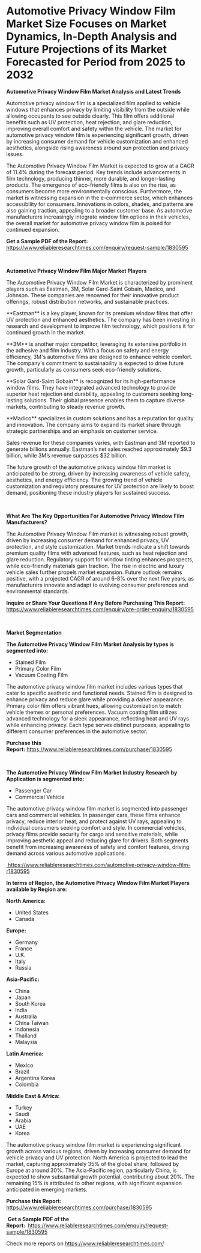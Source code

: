 <p><h1>Automotive Privacy Window Film Market Size Focuses on Market Dynamics, In-Depth Analysis and Future Projections of its Market Forecasted for Period from 2025 to 2032</h1></p><p><strong>Automotive Privacy Window Film Market Analysis and Latest Trends</strong></p>
<p><p>Automotive privacy window film is a specialized film applied to vehicle windows that enhances privacy by limiting visibility from the outside while allowing occupants to see outside clearly. This film offers additional benefits such as UV protection, heat rejection, and glare reduction, improving overall comfort and safety within the vehicle. The market for automotive privacy window film is experiencing significant growth, driven by increasing consumer demand for vehicle customization and enhanced aesthetics, alongside rising awareness around sun protection and privacy issues.</p><p>The Automotive Privacy Window Film Market is expected to grow at a CAGR of 11.4% during the forecast period. Key trends include advancements in film technology, producing thinner, more durable, and longer-lasting products. The emergence of eco-friendly films is also on the rise, as consumers become more environmentally conscious. Furthermore, the market is witnessing expansion in the e-commerce sector, which enhances accessibility for consumers. Innovations in colors, shades, and patterns are also gaining traction, appealing to a broader customer base. As automotive manufacturers increasingly integrate window film options in their vehicles, the overall market for automotive privacy window film is poised for continued expansion.</p></p>
<p><strong>Get a Sample PDF of the Report:&nbsp;</strong> <a href="https://www.reliableresearchtimes.com/enquiry/request-sample/1830595?utm_campaign=2186&utm_medium=2&utm_source=Github&utm_content=ia&utm_term=31032025&utm_id=automotive-privacy-window-film">https://www.reliableresearchtimes.com/enquiry/request-sample/1830595</a></p>
<p>&nbsp;</p>
<p><strong>Automotive Privacy Window Film Major Market Players</strong></p>
<p><p>The Automotive Privacy Window Film Market is characterized by prominent players such as Eastman, 3M, Solar Gard-Saint Gobain, Madico, and Johnson. These companies are renowned for their innovative product offerings, robust distribution networks, and sustainable practices.</p><p>**Eastman** is a key player, known for its premium window films that offer UV protection and enhanced aesthetics. The company has been investing in research and development to improve film technology, which positions it for continued growth in the market.</p><p>**3M** is another major competitor, leveraging its extensive portfolio in the adhesive and film industry. With a focus on safety and energy efficiency, 3M's automotive films are designed to enhance vehicle comfort. The company's commitment to sustainability is expected to drive future growth, particularly as consumers seek eco-friendly solutions.</p><p>**Solar Gard-Saint Gobain** is recognized for its high-performance window films. They have integrated advanced technology to provide superior heat rejection and durability, appealing to customers seeking long-lasting solutions. Their global presence enables them to capture diverse markets, contributing to steady revenue growth.</p><p>**Madico** specializes in custom solutions and has a reputation for quality and innovation. The company aims to expand its market share through strategic partnerships and an emphasis on customer service.</p><p>Sales revenue for these companies varies, with Eastman and 3M reported to generate billions annually. Eastman’s net sales reached approximately $9.3 billion, while 3M’s revenue surpasses $32 billion.</p><p>The future growth of the automotive privacy window film market is anticipated to be strong, driven by increasing awareness of vehicle safety, aesthetics, and energy efficiency. The growing trend of vehicle customization and regulatory pressures for UV protection are likely to boost demand, positioning these industry players for sustained success.</p></p>
<p>&nbsp;</p>
<p><strong>What Are The Key Opportunities For Automotive Privacy Window Film Manufacturers?</strong></p>
<p><p>The Automotive Privacy Window Film market is witnessing robust growth, driven by increasing consumer demand for enhanced privacy, UV protection, and style customization. Market trends indicate a shift towards premium quality films with advanced features, such as heat rejection and glare reduction. Regulatory support for window tinting enhances prospects, while eco-friendly materials gain traction. The rise in electric and luxury vehicle sales further propels market expansion. Future outlook remains positive, with a projected CAGR of around 6-8% over the next five years, as manufacturers innovate and adapt to evolving consumer preferences and environmental standards.</p></p>
<p><strong>Inquire or Share Your Questions If Any Before Purchasing This Report:</strong> <a href="https://www.reliableresearchtimes.com/enquiry/pre-order-enquiry/1830595?utm_campaign=2186&utm_medium=2&utm_source=Github&utm_content=ia&utm_term=31032025&utm_id=automotive-privacy-window-film">https://www.reliableresearchtimes.com/enquiry/pre-order-enquiry/1830595</a></p>
<p>&nbsp;</p>
<p><strong>Market Segmentation</strong></p>
<p><strong>The Automotive Privacy Window Film Market Analysis by types is segmented into:</strong></p>
<p><ul><li>Stained Film</li><li>Primary Color Film</li><li>Vacuum Coating Film</li></ul></p>
<p><p>The automotive privacy window film market includes various types that cater to specific aesthetic and functional needs. Stained film is designed to enhance privacy and reduce glare while providing a darker appearance. Primary color film offers vibrant hues, allowing customization to match vehicle themes or personal preferences. Vacuum coating film utilizes advanced technology for a sleek appearance, reflecting heat and UV rays while enhancing privacy. Each type serves distinct purposes, appealing to different consumer preferences in the automotive sector.</p></p>
<p><strong>Purchase this Report:&nbsp;</strong><a href="https://www.reliableresearchtimes.com/purchase/1830595?utm_campaign=2186&utm_medium=2&utm_source=Github&utm_content=ia&utm_term=31032025&utm_id=automotive-privacy-window-film">https://www.reliableresearchtimes.com/purchase/1830595</a></p>
<p>&nbsp;</p>
<p><strong>The Automotive Privacy Window Film Market Industry Research by Application is segmented into:</strong></p>
<p><ul><li>Passenger Car</li><li>Commercial Vehicle</li></ul></p>
<p><p>The automotive privacy window film market is segmented into passenger cars and commercial vehicles. In passenger cars, these films enhance privacy, reduce interior heat, and protect against UV rays, appealing to individual consumers seeking comfort and style. In commercial vehicles, privacy films provide security for cargo and sensitive materials, while improving aesthetic appeal and reducing glare for drivers. Both segments benefit from increasing awareness of safety and comfort features, driving demand across various automotive applications.</p></p>
<p><a href="https://www.reliableresearchtimes.com/automotive-privacy-window-film-r1830595?utm_campaign=2186&utm_medium=2&utm_source=Github&utm_content=ia&utm_term=31032025&utm_id=automotive-privacy-window-film">&nbsp;https://www.reliableresearchtimes.com/automotive-privacy-window-film-r1830595</a></p>
<p><strong>In terms of Region, the Automotive Privacy Window Film Market Players available by Region are:</strong></p>
<p>
    <p> <strong> North America: </strong>
        <ul>
            <li>United States</li>
            <li>Canada</li>
        </ul>
        </p> 
    <p> <strong> Europe: </strong>
        <ul>
            <li>Germany</li>
            <li>France</li>
            <li>U.K.</li>
            <li>Italy</li>
            <li>Russia</li>
        </ul>
        </p> 
    <p> <strong> Asia-Pacific: </strong>
        <ul>
            <li>China</li>
            <li>Japan</li>
            <li>South Korea</li>
            <li>India</li>
            <li>Australia</li>
            <li>China Taiwan</li>
            <li>Indonesia</li>
            <li>Thailand</li>
            <li>Malaysia</li>
        </ul>
        </p> 
    <p> <strong> Latin America: </strong>
        <ul>
            <li>Mexico</li>
            <li>Brazil</li>
            <li>Argentina Korea</li>
            <li>Colombia</li>
        </ul>
        </p> 
    <p> <strong> Middle East & Africa: </strong>
        <ul>
            <li>Turkey</li>
            <li>Saudi</li>
            <li>Arabia</li>
            <li>UAE</li>
            <li>Korea</li>
        </ul>
    </p>
    </p>
<p><p>The automotive privacy window film market is experiencing significant growth across various regions, driven by increasing consumer demand for vehicle privacy and UV protection. North America is projected to lead the market, capturing approximately 35% of the global share, followed by Europe at around 30%. The Asia-Pacific region, particularly China, is expected to show substantial growth potential, contributing about 20%. The remaining 15% is attributed to other regions, with significant expansion anticipated in emerging markets.</p></p>
<p><strong>Purchase this Report: </strong><a href="https://www.reliableresearchtimes.com/purchase/1830595?utm_campaign=2186&utm_medium=2&utm_source=Github&utm_content=ia&utm_term=31032025&utm_id=automotive-privacy-window-film">https://www.reliableresearchtimes.com/purchase/1830595</a></p>
<p>&nbsp;<strong>Get a Sample PDF of the Report:&nbsp;&nbsp;</strong><a href="https://www.reliableresearchtimes.com/enquiry/request-sample/1830595?utm_campaign=2186&utm_medium=2&utm_source=Github&utm_content=ia&utm_term=31032025&utm_id=automotive-privacy-window-film">https://www.reliableresearchtimes.com/enquiry/request-sample/1830595</a></p>
<p><strong></strong></p>
<p>Check more reports on <a href="https://www.reliableresearchtimes.com/?utm_campaign=2186&utm_medium=2&utm_source=Github&utm_content=ia&utm_term=31032025&utm_id=automotive-privacy-window-film">https://www.reliableresearchtimes.com/</a></p>